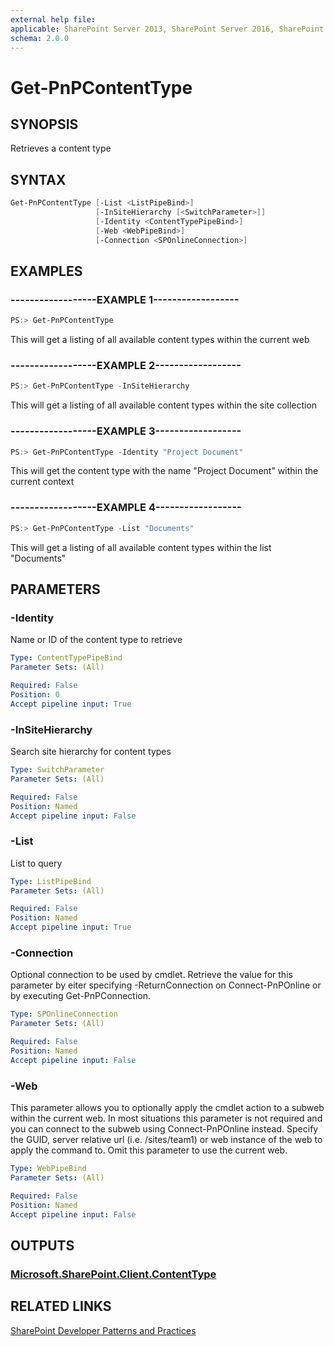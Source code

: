 ```yaml
---
external help file:
applicable: SharePoint Server 2013, SharePoint Server 2016, SharePoint Online
schema: 2.0.0
---
```

# Get-PnPContentType

## SYNOPSIS
Retrieves a content type

## SYNTAX 

```powershell
Get-PnPContentType [-List <ListPipeBind>]
                   [-InSiteHierarchy [<SwitchParameter>]]
                   [-Identity <ContentTypePipeBind>]
                   [-Web <WebPipeBind>]
                   [-Connection <SPOnlineConnection>]
```

## EXAMPLES

### ------------------EXAMPLE 1------------------
```powershell
PS:> Get-PnPContentType 
```

This will get a listing of all available content types within the current web

### ------------------EXAMPLE 2------------------
```powershell
PS:> Get-PnPContentType -InSiteHierarchy
```

This will get a listing of all available content types within the site collection

### ------------------EXAMPLE 3------------------
```powershell
PS:> Get-PnPContentType -Identity "Project Document"
```

This will get the content type with the name "Project Document" within the current context

### ------------------EXAMPLE 4------------------
```powershell
PS:> Get-PnPContentType -List "Documents"
```

This will get a listing of all available content types within the list "Documents"

## PARAMETERS

### -Identity
Name or ID of the content type to retrieve

```yaml
Type: ContentTypePipeBind
Parameter Sets: (All)

Required: False
Position: 0
Accept pipeline input: True
```

### -InSiteHierarchy
Search site hierarchy for content types

```yaml
Type: SwitchParameter
Parameter Sets: (All)

Required: False
Position: Named
Accept pipeline input: False
```

### -List
List to query

```yaml
Type: ListPipeBind
Parameter Sets: (All)

Required: False
Position: Named
Accept pipeline input: True
```

### -Connection
Optional connection to be used by cmdlet. Retrieve the value for this parameter by eiter specifying -ReturnConnection on Connect-PnPOnline or by executing Get-PnPConnection.

```yaml
Type: SPOnlineConnection
Parameter Sets: (All)

Required: False
Position: Named
Accept pipeline input: False
```

### -Web
This parameter allows you to optionally apply the cmdlet action to a subweb within the current web. In most situations this parameter is not required and you can connect to the subweb using Connect-PnPOnline instead. Specify the GUID, server relative url (i.e. /sites/team1) or web instance of the web to apply the command to. Omit this parameter to use the current web.

```yaml
Type: WebPipeBind
Parameter Sets: (All)

Required: False
Position: Named
Accept pipeline input: False
```

## OUTPUTS

### [Microsoft.SharePoint.Client.ContentType](https://msdn.microsoft.com/en-us/library/microsoft.sharepoint.client.contenttype.aspx)

## RELATED LINKS

[SharePoint Developer Patterns and Practices](http://aka.ms/sppnp)